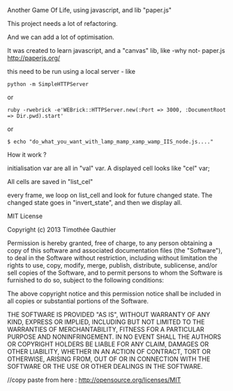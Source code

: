 Another Game Of Life,
using javascript, and lib "paper.js"

This project needs a lot of refactoring.

And we can add a lot of optimisation.

It was created to learn javascript, and a "canvas" lib, like -why not- paper.js http://paperjs.org/

this need to be run using a local server - like

```shell
python -m SimpleHTTPServer
```
or

```shell
ruby -rwebrick -e'WEBrick::HTTPServer.new(:Port => 3000, :DocumentRoot => Dir.pwd).start'
```

or
```shell
$ echo "do_what_you_want_with_lamp_mamp_xamp_wamp_IIS_node.js...."
```

How it work ?

initialisation var are all in "val" var.
A displayed cell looks like "cel" var;

All cells are saved in "list_cel"

every frame, we loop on list_cell and look for future changed state.
The changed state goes in "invert_state", and then we display all.


MIT License

Copyright (c) 2013 Timothée Gauthier

Permission is hereby granted, free of charge, to any person obtaining a copy
of this software and associated documentation files (the "Software"), to deal
in the Software without restriction, including without limitation the rights
to use, copy, modify, merge, publish, distribute, sublicense, and/or sell
copies of the Software, and to permit persons to whom the Software is
furnished to do so, subject to the following conditions:

The above copyright notice and this permission notice shall be included in
all copies or substantial portions of the Software.

THE SOFTWARE IS PROVIDED "AS IS", WITHOUT WARRANTY OF ANY KIND, EXPRESS OR
IMPLIED, INCLUDING BUT NOT LIMITED TO THE WARRANTIES OF MERCHANTABILITY,
FITNESS FOR A PARTICULAR PURPOSE AND NONINFRINGEMENT. IN NO EVENT SHALL THE
AUTHORS OR COPYRIGHT HOLDERS BE LIABLE FOR ANY CLAIM, DAMAGES OR OTHER
LIABILITY, WHETHER IN AN ACTION OF CONTRACT, TORT OR OTHERWISE, ARISING FROM,
OUT OF OR IN CONNECTION WITH THE SOFTWARE OR THE USE OR OTHER DEALINGS IN
THE SOFTWARE.

//copy paste from here : http://opensource.org/licenses/MIT
